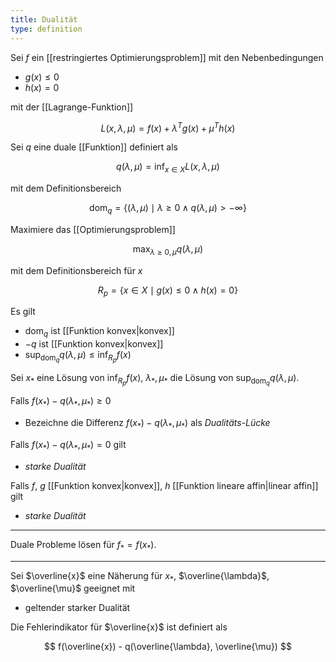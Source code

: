 ```yaml
---
title: Dualität
type: definition
---
```


Sei $f$ ein [[restringiertes Optimierungsproblem]] mit den Nebenbedingungen
- $g(x) \le 0$
- $h(x) = 0$

mit der [[Lagrange-Funktion]]

$$
	L(x, \lambda, \mu) = f(x) + \lambda^Tg(x) + \mu^Th(x)
$$

Sei $q$ eine duale [[Funktion]] definiert als

$$
	q(\lambda, \mu) = \inf_{x \in X} L(x, \lambda, \mu)
$$

mit dem Definitionsbereich

$$
	\text{dom}_{q} = \{ (\lambda, \mu) \mid \lambda \ge 0 \land q(\lambda, \mu) \gt -\infty \}
$$

Maximiere das [[Optimierungsproblem]]

$$
	\max_{\lambda \ge 0, \mu} q(\lambda, \mu)
$$

mit dem Definitionsbereich für $x$

$$
	R_p = \{ x \in X \mid g(x) \le 0 \land h(x) = 0 \}
$$

Es gilt
- $\text{dom}_q$ ist [[Funktion konvex|konvex]]
- $-q$ ist [[Funktion konvex|konvex]]
- $\sup_{\text{dom}_q} q(\lambda, \mu) \le \inf_{R_p} f(x)$

Sei $x_*$ eine Lösung von $\inf_{R_p} f(x)$, $\lambda_*, \mu_*$ die Lösung von $\sup_{\text{dom}_q} q(\lambda, \mu)$.

Falls $f(x_*) - q(\lambda_*, \mu_*) \ge 0$
- Bezeichne die Differenz $f(x_*) - q(\lambda_*, \mu_*)$ als *Dualitäts-Lücke*

Falls $f(x_*) - q(\lambda_*, \mu_*) = 0$ gilt
- *starke Dualität*

Falls $f$, $g$ [[Funktion konvex|konvex]], $h$ [[Funktion lineare affin|linear affin]] gilt
- *starke Dualität*

---

Duale Probleme lösen für $f_* = f(x_*)$.

---

Sei $\overline{x}$ eine Näherung für $x_*$, $\overline{\lambda}$, $\overline{\mu}$ geeignet mit
- geltender starker Dualität

Die Fehlerindikator für $\overline{x}$ ist definiert als

$$
	f(\overline{x}) - q(\overline{\lambda}, \overline{\mu})
$$